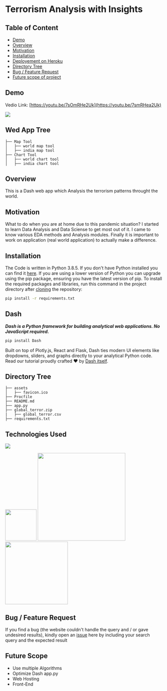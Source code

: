 # Terrorism Analysis with Insights
## Table of Content
  * [Demo](#demo)
  * [Overview](#overview)
  * [Motivation](#motivation)
  * [Installation](#installation)
  * [Deployement on Heroku](#deployement-on-heroku)
  * [Directory Tree](#directory-tree)
  * [Bug / Feature Request](#bug---feature-request)
  * [Future scope of project](#future-scope)


## Demo
Vedio Link: [https://youtu.be/7sOmRHe2Uk](https://youtu.be/7smRHea2Uk)

[![](https://i.imgur.com/Ei98Kdk.png?1)](https://youtu.be/7sORHea2Uk)
## Wed App Tree
```
├── Map Tool
│   ├── world map tool
│   ├── india map tool
├── Chart Tool
│   ├── world chart tool
│   ├── india chart tool

```


## Overview
This is a Dash web app which Analysis the terrorism patterns throught the world.

## Motivation
What to do when you are at home due to this pandemic situation? I started to learn Data Analysis and Data Sciense to get most out of it. I came to know various EDA methods and Analysis modules. Finally it is important to work on application (real world application) to actually make a difference.

## Installation
The Code is written in Python 3.8.5. If you don't have Python installed you can find it [here](https://www.python.org/downloads/). If you are using a lower version of Python you can upgrade using the pip package, ensuring you have the latest version of pip. To install the required packages and libraries, run this command in the project directory after [cloning](https://github.com/jyothiprakashpanaik/Terrorism-Analysis-with-Insights) the repository:
```bash
pip install -r requirements.txt
```

## Dash
***Dash is a Python framework for building analytical web applications. No JavaScript required.***
```bash
pip install Dash
```

Built on top of Plotly.js, React and Flask, Dash ties modern UI elements like dropdowns, sliders, and graphs directly to your analytical Python code. Read our tutorial proudly crafted ❤️ by [Dash itself](https://pypi.org/project/dash/).

## Directory Tree 
```
├── assets
│   ├── favicon.ico
├── Procfile
├── README.md
├── app.py
├── global_terror.zip
|   ├── global_terror.csv
├── requirements.txt
```

## Technologies Used

![](https://forthebadge.com/images/badges/made-with-python.svg)

[<img target="_blank" src="https://rapids.ai/assets/images/Plotly_Dash_logo.png" width=100>](https://plotly.com/dash/) [<img target="_blank" src="https://number1.co.za/wp-content/uploads/2017/10/gunicorn_logo-300x85.png" width=280>](https://gunicorn.org) [<img target="_blank" src="https://upload.wikimedia.org/wikipedia/commons/thumb/e/ed/Pandas_logo.svg/1200px-Pandas_logo.svg.png" width=200>](https://pandas.pydata.org/) 


## Bug / Feature Request

If you find a bug (the website couldn't handle the query and / or gave undesired results), kindly open an [issue](https://github.com/jyothiprakashpanaik/Terrorism-Analysis-with-Insights/issuess) here by including your search query and the expected result

## Future Scope

* Use multiple Algorithms
* Optimize Dash app.py
* Web Hosting
* Front-End 
